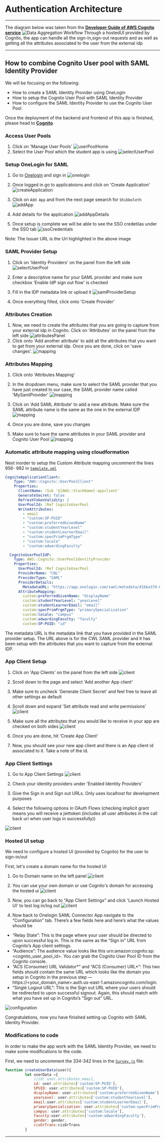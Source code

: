 # Authentication Architecture
<hr>

The diagram below was taken from the [**Developer Guide of AWS Cognito service**](https://docs.aws.amazon.com/cognito/latest/developerguide/cognito-user-pools-saml-idp-authentication.html)
![Data Aggregation Workflow](./SamlFlow.png)
Through a hostedUI provided by Cognito, the app can handle all the 
sign-in,sign-out requests and as well as getting all the attributes associated to the user from the external idp

<hr>

## How to combine Cognito User pool with SAML Identity Provider
We will be focusing on the following:
 - How to create a SAML Identity Provider using OneLogin
 - How to setup the Cognito User Pool with SAML Identity Provider
 - How to configure the SAML Identity Provider to use the Cognito User Pool


Once the deployment of the backend and frontend of this app is finished, please head to
[**Cognito**](https://console.aws.amazon.com/cognito/home)

### Access User Pools
1. Click on 'Manage User Pools'
   ![userPoolHome](AuthImgs/userPoolHome.png)
2. Select the User Pool which the student app is using
   ![selectUserPool](AuthImgs/selectUserPool.png)

### Setup OneLogin for SAML

1. Go to [Onelogin](https://www.onelogin.com/developer-signup) and sign in
   ![onelogin](AuthImgs/saml.png)

2. Once logged in go to applicatoions and click on 'Create Application'
   ![createApplication](AuthImgs/oneLogin.png)

3.  Click on `Add App` and from the next page seearch for `Shibboleth`
   ![addApp](AuthImgs/Shibboleth.png)

4. Add details for the application
   ![addAppDetails](AuthImgs/addAppDetails.png)

5. Once setup is complete we will be able to see the SSO credetilas under the SSO tab
   ![ssoCredentials](AuthImgs/ssoCredentials.png)

Note: The Issuer URL is the Url highlighted in the above image

### SAML Provider Setup
1. Click on 'Identity Providers' on the panel from the left side
   ![selectUserPool](AuthImgs/samlPanel.png)

2. Enter a descriptive name for your SAML provider
      and make sure checkbox 'Enable IdP sign out flow' is checked
   
3. Fill in the IDP metadata link or upload it
   ![samlProviderSetup](AuthImgs/samlProviderSetup.png)


4. Once everything filled, click onto 'Create Provider'

### Attributes Creation

1. Now, we need to create the attributes that you are going to capture from your external idp in Cognito.
   Click on 'Attributes' on the panel from the left side
   ![attributesPanel](AuthImgs/attributesPanel.png)
2. Click onto 'Add another attribute' to add all the attributes that you want to get from your external idp. Once you are done,
click on 'save changes'.
   ![mapping](AuthImgs/attributesCreation.png)

### Attributes Mapping
1. Click onto 'Attributes Mapping'
2. In the dropdown menu, make sure to select the SAML provider that you have just created
   In our case, the SAML provider name called 'MySamlProvider'
   ![mapping](AuthImgs/attributeMapping1.png)
3. Click on 'Add SAML Attribute' to add a new attribute.
   Make sure the SAML attribute name is the same as the one in the external IDP
   ![mapping](AuthImgs/attributeMapping2.png)
4. Once you are done, save you changes

5. Make sure to have the same attributes in your SAML provider and Cognito User Pool
   ![mapping](AuthImgs/Onelogindetails.png)

### Automatic attribute mapping using cloudformation

Next inorder to setup the Custom Attribute mapping uncomment the lines 956- 982 in [`template.yml`](template.yaml)

``` yaml
CognitoApplicationClient:
    Type: "AWS::Cognito::UserPoolClient"
    Properties:
      ClientName: !Sub '${AWS::StackName}-appclient'
      GenerateSecret: false
      RefreshTokenValidity: 2
      UserPoolId: !Ref CognitoUserPool
      WriteAttributes:
        - email
        - "custom:SP-PUID"
        - "custom:preferredGivenName"
        - "custom:studentYearLevel"
        - "custom:studentLearnerEmail"
        - "custom:specPrimPrgmType"
        - "custom:locale"
        - "custom:adwardingFaculty"

  CognitoUserPoolIdP:
    Type: AWS::Cognito::UserPoolIdentityProvider 
    Properties:
      UserPoolId: !Ref CognitoUserPool
      ProviderName: "CWL"
      ProviderType: "SAML"
      ProviderDetails:
        MetadataURL: "https://app.onelogin.com/saml/metadata/d1bba37d-897e-4e83-a9ed-846811996799"
      AttributeMapping:
        custom:preferredGivenName: "displayName"
        custom:studentYearLevel: "yearLevel"
        custom:studentLearnerEmail: "email"
        custom:specPrimPrgmType: "primarySpecialization"
        custom:locale: "campus"
        custom:adwardingFaculty: "faculty"
        custom:SP-PUID: "id"
```
The metadata URL is the metadata link that you have provided in the SAML provider setup. The URL above is for the CWL SAML provider and it has been setup with the attributes that you want to capture from the external IDP.

### App Client Setup

1. Click on 'App Clients' on the panel from the left side
   ![client](AuthImgs/appClientPanel.png)
2. Scroll down to the page and select 'Add another App client'
3. Make sure to uncheck 'Generate Client Secret' and feel free to leave all other settings as default
   
4. Scroll down and expand 'Set attribute read and write permissions'
   ![client](AuthImgs/addAppClient2.png)
   
5. Make sure all the attributes that you would like to receive in your app are checked on both sides
   ![client](AuthImgs/checkAttributes.png)
   
6. Once you are done, hit 'Create App Client'

7. Now, you should see your new app client and there is an App client id associated to it. Take a note of the id.


### App Client Settings

1. Go to App Client Settings
   ![client](AuthImgs/appClientSettings.png)
2. Check your identity providers under 'Enabled Identity Providers'
3. Give the Sign in and Sign out URLs. Only uses localhost for development purposes
   
4. Select the following options in OAuth Flows (checking implicit grant means you will receive a jwttoken (includes all user attributes in the call back uri when user logs in successfully))

![client](AuthImgs/appClientSettings2.png)


### Hosted UI setup
We need to configure a hosted UI (provided by Cognito) for the user to sign-in/out 

First, let's create a domain name for the hosted UI
1. Go to Domain name on the left panel
![client](AuthImgs/domainPanel.png)
   
2. You can use your own domain or use Cognito's domain for accessing the hosted ui
   ![client](AuthImgs/domainSetup.png)
   
3. Now, you can go back to "App Client Settings" and click 'Launch Hosted UI' to test log in/log out
   ![client](AuthImgs/launchHostedUI.png)


4. Now back to Onelogin SAML Connector App navigate to the “Configuration” tab. There’s a few fields here and here’s what the values should be
- “Relay State”: This is the page where your user should be directed to upon successful log in. This is the same as the “Sign in” URL from Cognito’s App client settings.
- “Audience”: The audience value looks like this urn:amazon:cognito:sp: <cognito_user_pool_id>. You can grab the Cognito User Pool ID from the Cognito console.
- “ACS (Consumer) URL Validator*” and “ACS (Consumer) URL*”: This two fields should contain the same URL which looks like the domain you setup in Cognito in the previous step — https://<your_domain_name>.auth.us-east-1.amazoncognito.com/login.
- “Single Logout URL”: This is the Sign out URL where your users should be redirected to upon successful signout. Again, this should match with what you have set up in Cognito’s “Sign out” URL.

![configuration](AuthImgs/userSetup.png)


Congratulations, now you have finished setting up Cognito with SAML Identity Provider.

### Modifications to code

In order to make the app work with the SAML Identity Provider, we need to make some modifications to the code.

First, we need to uncomment the 334-342 lines in the [`Survey.js`](src\views\Survey\Survey.js) file:

``` javascript
function createUserData(user){
         let userData ={
             //id: user.attributes.email,
             id: user.attributes['custom:SP-PUID'],
             SPUID: user.attributes['custom:SP-PUID'],
             displayName: user.attributes['custom:preferredGivenName'],
             yearLevel: user.attributes['custom:studentYearLevel'],
             email:user.attributes['custom:studentLearnerEmail'],
             primarySpecialization: user.attributes['custom:specPrimPrgmType'],
             campus: user.attributes['custom:locale'],
             faculty:user.attributes['custom:adwardingFaculty'],
             gender: gender,
             cisOrTrans:cisOrTrans
         }
```

<hr>

